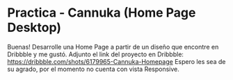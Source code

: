 # Practica - Cannuka (Home Page Desktop)
Buenas! Desarrolle una Home Page a partir de un diseño que encontre en Dribbble y me gustó.
Adjunto el link del proyecto en Dribbble: https://dribbble.com/shots/6179965-Cannuka-Homepage
Espero les sea de su agrado, por el momento no cuenta con vista Responsive.
